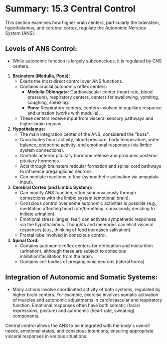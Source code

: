 # Summary: 15.3 Central Control

This section examines how higher brain centers, particularly the brainstem, hypothalamus, and cerebral cortex, regulate the Autonomic Nervous System (ANS).

## Levels of ANS Control:

*   While autonomic function is largely subconscious, it is regulated by CNS centers.
1.  **Brainstem (Medulla, Pons):**
    *   Exerts the most direct control over ANS functions.
    *   Contains crucial autonomic reflex centers:
        *   **Medulla Oblongata:** Cardiovascular center (heart rate, blood pressure), respiratory centers, centers for swallowing, vomiting, coughing, sneezing.
        *   **Pons:** Respiratory centers, centers involved in pupillary response and urination (works with medulla).
    *   These centers receive input from visceral sensory pathways and higher brain regions.
2.  **Hypothalamus:**
    *   The main integration center of the ANS; considered the "boss".
    *   Coordinates heart activity, blood pressure, body temperature, water balance, endocrine activity, and emotional responses (via limbic system connections).
    *   Controls anterior pituitary hormone release and produces posterior pituitary hormones.
    *   Acts through brainstem reticular formation and spinal cord pathways to influence preganglionic neurons.
    *   Can mediate reactions to fear (sympathetic activation via amygdala input).
3.  **Cerebral Cortex (and Limbic System):**
    *   Can modify ANS function, often subconsciously through connections with the limbic system (emotional brain).
    *   Conscious control over some autonomic activities is possible (e.g., meditation affecting heart rate/breathing, consciously deciding to initiate urination).
    *   Emotional stress (anger, fear) can activate sympathetic responses via the hypothalamus. Thoughts and memories can elicit visceral responses (e.g., thinking of food increases salivation).
    *   Frontal lobe involved in conscious control.
4.  **Spinal Cord:**
    *   Contains autonomic reflex centers for defecation and micturition (urination), although these are subject to conscious inhibition/facilitation from the brain.
    *   Contains cell bodies of preganglionic neurons (lateral horns).

## Integration of Autonomic and Somatic Systems:

*   Many actions involve coordinated activity of both systems, regulated by higher brain centers. For example, exercise involves somatic activation of muscles and autonomic adjustments in cardiovascular and respiratory function. Emotional responses often have both somatic (facial expressions, posture) and autonomic (heart rate, sweating) components.

Central control allows the ANS to be integrated with the body's overall needs, emotional states, and conscious intentions, ensuring appropriate visceral responses in various situations.
